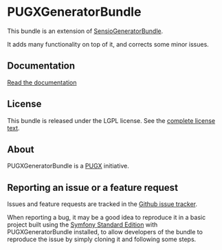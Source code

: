PUGXGeneratorBundle
===================

This bundle is an extension of [SensioGeneratorBundle](https://github.com/sensio/SensioGeneratorBundle).

It adds many functionality on top of it, and corrects some minor issues.

Documentation
-------------

[Read the documentation](PUGX/PUGXGeneratorBundle/blob/master/Resources/doc/index.md)

License
-------

This bundle is released under the LGPL license. See the [complete license text](PUGX/PUGXGeneratorBundle/tree/master/Resources/meta/LICENSE).

About
-----

PUGXGeneratorBundle is a [PUGX](PUGX) initiative.


Reporting an issue or a feature request
---------------------------------------

Issues and feature requests are tracked in the [Github issue tracker](PUGX/PUGXGeneratorBundle/issues).

When reporting a bug, it may be a good idea to reproduce it in a basic project
built using the [Symfony Standard Edition](https://github.com/symfony/symfony-standard)
with PUGXGeneratorBundle installed, to allow developers of the bundle to reproduce the issue by simply cloning it
and following some steps.
